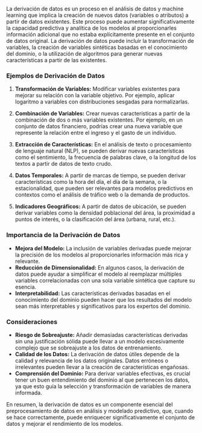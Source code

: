 La derivación de datos es un proceso en el análisis de datos y machine learning que implica la creación de nuevos datos (variables o atributos) a partir de datos existentes. Este proceso puede aumentar significativamente la capacidad predictiva y analítica de los modelos al proporcionarles información adicional que no estaba explícitamente presente en el conjunto de datos original. La derivación de datos puede incluir la transformación de variables, la creación de variables sintéticas basadas en el conocimiento del dominio, o la utilización de algoritmos para generar nuevas características a partir de las existentes.

### Ejemplos de Derivación de Datos

1. **Transformación de Variables:** Modificar variables existentes para mejorar su relación con la variable objetivo. Por ejemplo, aplicar logaritmo a variables con distribuciones sesgadas para normalizarlas.
    
2. **Combinación de Variables:** Crear nuevas características a partir de la combinación de dos o más variables existentes. Por ejemplo, en un conjunto de datos financiero, podrías crear una nueva variable que represente la relación entre el ingreso y el gasto de un individuo.
    
3. **Extracción de Características:** En el análisis de texto o procesamiento de lenguaje natural (NLP), se pueden derivar nuevas características como el sentimiento, la frecuencia de palabras clave, o la longitud de los textos a partir de datos de texto crudo.
    
4. **Datos Temporales:** A partir de marcas de tiempo, se pueden derivar características como la hora del día, el día de la semana, o la estacionalidad, que pueden ser relevantes para modelos predictivos en contextos como el análisis de tráfico web o la demanda de productos.
    
5. **Indicadores Geográficos:** A partir de datos de ubicación, se pueden derivar variables como la densidad poblacional del área, la proximidad a puntos de interés, o la clasificación del área (urbana, rural, etc.).
    

### Importancia de la Derivación de Datos

- **Mejora del Modelo:** La inclusión de variables derivadas puede mejorar la precisión de los modelos al proporcionarles información más rica y relevante.
- **Reducción de Dimensionalidad:** En algunos casos, la derivación de datos puede ayudar a simplificar el modelo al reemplazar múltiples variables correlacionadas con una sola variable sintética que capture su esencia.
- **Interpretabilidad:** Las características derivadas basadas en el conocimiento del dominio pueden hacer que los resultados del modelo sean más interpretables y significativos para los expertos del dominio.

### Consideraciones

- **Riesgo de Sobreajuste:** Añadir demasiadas características derivadas sin una justificación sólida puede llevar a un modelo excesivamente complejo que se sobreajuste a los datos de entrenamiento.
- **Calidad de los Datos:** La derivación de datos útiles depende de la calidad y relevancia de los datos originales. Datos erróneos o irrelevantes pueden llevar a la creación de características engañosas.
- **Comprensión del Dominio:** Para derivar variables efectivas, es crucial tener un buen entendimiento del dominio al que pertenecen los datos, ya que esto guía la selección y transformación de variables de manera informada.

En resumen, la derivación de datos es un componente esencial del preprocesamiento de datos en análisis y modelado predictivo, que, cuando se hace correctamente, puede enriquecer significativamente el conjunto de datos y mejorar el rendimiento de los modelos.